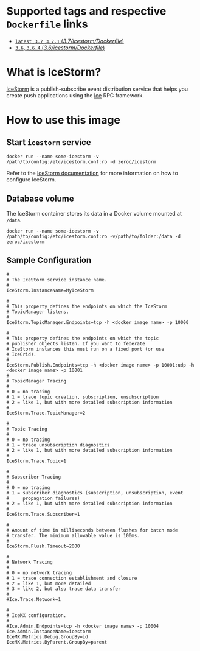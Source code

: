 # Supported tags and respective `Dockerfile` links

-   [`latest`, `3.7`, `3.7.1` (*3.7/icestorm/Dockerfile*)](https://github.com/zeroc-ice/ice-dockerfiles/blob/master/3.7/icestorm/Dockerfile)
-   [`3.6`, `3.6.4` (*3.6/icestorm/Dockerfile*)](https://github.com/zeroc-ice/ice-dockerfiles/blob/master/3.6/icestorm/Dockerfile)

# What is IceStorm?

[IceStorm](https://zeroc.com/products/ice/services/icestorm) is a publish-subscribe event distribution service that helps you create push applications using the [Ice](https://zeroc.com) RPC framework.

# How to use this image

## Start `icestorm` service

```
docker run --name some-icestorm -v /path/to/config:/etc/icestorm.conf:ro -d zeroc/icestorm
```

Refer to the  [IceStorm documentation](https://doc.zeroc.com/display/Ice/IceStorm) for more information on how to configure IceStorm.

## Database volume

The IceStorm container stores its data in a Docker volume mounted at `/data`.

```
docker run --name some-icestorm -v /path/to/config:/etc/icestorm.conf:ro -v/path/to/folder:/data -d zeroc/icestorm
```

## Sample Configuration

```
#
# The IceStorm service instance name.
#
IceStorm.InstanceName=MyIceStorm

#
# This property defines the endpoints on which the IceStorm
# TopicManager listens.
#
IceStorm.TopicManager.Endpoints=tcp -h <docker image name> -p 10000

#
# This property defines the endpoints on which the topic
# publisher objects listen. If you want to federate
# IceStorm instances this must run on a fixed port (or use
# IceGrid).
#
IceStorm.Publish.Endpoints=tcp -h <docker image name> -p 10001:udp -h <docker image name> -p 10001
#
# TopicManager Tracing
#
# 0 = no tracing
# 1 = trace topic creation, subscription, unsubscription
# 2 = like 1, but with more detailed subscription information
#
IceStorm.Trace.TopicManager=2

#
# Topic Tracing
#
# 0 = no tracing
# 1 = trace unsubscription diagnostics
# 2 = like 1, but with more detailed subscription information
#
IceStorm.Trace.Topic=1

#
# Subscriber Tracing
#
# 0 = no tracing
# 1 = subscriber diagnostics (subscription, unsubscription, event
#     propagation failures)
# 2 = like 1, but with more detailed subscription information
#
IceStorm.Trace.Subscriber=1

#
# Amount of time in milliseconds between flushes for batch mode
# transfer. The minimum allowable value is 100ms.
#
IceStorm.Flush.Timeout=2000

#
# Network Tracing
#
# 0 = no network tracing
# 1 = trace connection establishment and closure
# 2 = like 1, but more detailed
# 3 = like 2, but also trace data transfer
#
#Ice.Trace.Network=1

#
# IceMX configuration.
#
#Ice.Admin.Endpoints=tcp -h <docker image name> -p 10004
Ice.Admin.InstanceName=icestorm
IceMX.Metrics.Debug.GroupBy=id
IceMX.Metrics.ByParent.GroupBy=parent
```
